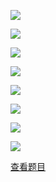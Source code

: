 ![](bff3afae6ca27f22c2be952a6982ef14.png)

![](34676c192d2dadb14da00884f9a71082.png)

![](0620b3d0781e0c519cc79f335c47b2f0.png)

![](2e281f04ad5910995373064dcb43eef6.png)

![](e768e2b2c9ca396f78ff9726f3a779f4.png)

![](2f2a5fa0ca96e264ed513e905403f1b0.png)

![](50e5b66b178e502f338506a898508f44.png)

![](a54c6c7bdefcbe1752337a00d2fcd054.png)

[查看题目](../合并财务报表.本章真题.md#22-题目)

